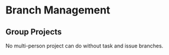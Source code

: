 # Branch Management

## Group Projects

No multi-person project can do without task and issue branches.